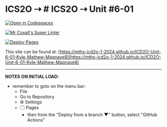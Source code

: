 # ICS2O ⇢ # ICS2O ⇢ Unit #6-01

[![Open in Codespaces](https://classroom.github.com/assets/launch-codespace-2972f46106e565e64193e422d61a12cf1da4916b45550586e14ef0a7c637dd04.svg)](https://classroom.github.com/open-in-codespaces?assignment_repo_id=19099233)

[![Mr Coxall's Super Linter](https://github.com/mths-icd2o-1-2024/ICD2O-Unit-6-01-Kyle-Mathew-Magnaye8/workflows/Mr%20Coxall's%20Super%20Linter/badge.svg)](https://github.com/mths-icd2o-1-2024/ICD2O-Unit-6-01-Kyle-Mathew-Magnaye8/actions)

[![Deploy Pages](https://github.com/mths-icd2o-1-2024/ICD2O-Unit-6-01-Kyle-Mathew-Magnaye8/workflows/Deploy%20Pages/badge.svg)](https://github.com/mths-icd2o-1-2024/ICD2O-Unit-6-01-Kyle-Mathew-Magnaye8/actions)

This site can be found at: [https://mths-icd2o-1-2024.github.io/ICD2O-Unit-6-01-Kyle-Mathew-Magnaye8](https://mths-icd2o-1-2024.github.io/ICD2O-Unit-6-01-Kyle-Mathew-Magnaye8)

---

**NOTES ON INITIAL LOAD:**
- remember to goto on the menu bar:
  - File
  - Go to Repository
  - ⚙ Settings
  - 🗔 Pages
    - then from the "Deploy from a branch ▼" button, select "GitHub Actions"
